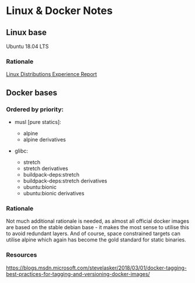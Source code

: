 # Linux & Docker Notes

## Linux base

Ubuntu 18.04 LTS

### Rationale

[Linux Distributions Experience Report](experience-report-linux-distro-2019-q1.md)

## Docker bases

### Ordered by priority: 

- musl [pure statics]:
  - alpine
  - alpine derivatives

- glibc:
  - stretch
  - stretch derivatives
  - buildpack-deps:stretch
  - buildpack-deps:stretch derivatives
  - ubuntu:bionic
  - ubuntu:bionic derivatives

### Rationale

Not much additional rationale is needed, as almost all official docker images are based
on the stable debian base - it makes the most sense to utilise this to avoid redundant layers.
And of course, space constrained targets can utilise alpine which again has become the gold
standard for static binaries.

### Resources

https://blogs.msdn.microsoft.com/stevelasker/2018/03/01/docker-tagging-best-practices-for-tagging-and-versioning-docker-images/
